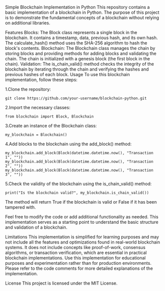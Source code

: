 Simple Blockchain Implementation in Python
This repository contains a basic implementation of a blockchain in Python. The purpose of this project is to demonstrate the fundamental concepts of a blockchain without relying on additional libraries.

Features
Blocks: The Block class represents a single block in the blockchain. It contains a timestamp, data, previous hash, and its own hash. The calculate_hash() method uses the SHA-256 algorithm to hash the block's contents.
Blockchain: The Blockchain class manages the chain by storing blocks and providing methods for adding blocks and validating the chain. The chain is initialized with a genesis block (the first block in the chain).
Validation: The is_chain_valid() method checks the integrity of the blockchain by iterating through the chain and verifying the hashes and previous hashes of each block.
Usage
To use this blockchain implementation, follow these steps:

1.Clone the repository:
```
git clone https://github.com/your-username/blockchain-python.git
```
2.Import the necessary classes:
```
from blockchain import Block, Blockchain
```
3.Create an instance of the Blockchain class:
```
my_blockchain = Blockchain()
```
4.Add blocks to the blockchain using the add_block() method:
```
my_blockchain.add_block(Block(datetime.datetime.now(), "Transaction 1", ""))
my_blockchain.add_block(Block(datetime.datetime.now(), "Transaction 2", ""))
my_blockchain.add_block(Block(datetime.datetime.now(), "Transaction 3", ""))
```
5.Check the validity of the blockchain using the is_chain_valid() method:
```
print("Is the blockchain valid?", my_blockchain.is_chain_valid())
```
The method will return True if the blockchain is valid or False if it has been tampered with.

Feel free to modify the code or add additional functionality as needed. This implementation serves as a starting point to understand the basic structure and validation of a blockchain.

Limitations
This implementation is simplified for learning purposes and may not include all the features and optimizations found in real-world blockchain systems.
It does not include concepts like proof-of-work, consensus algorithms, or transaction verification, which are essential in practical blockchain implementations.
Use this implementation for educational purposes and experimentation rather than for production environments.
Please refer to the code comments for more detailed explanations of the implementation.

License
This project is licensed under the MIT License.
